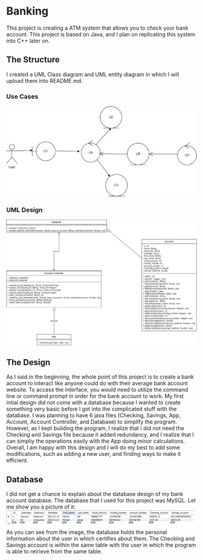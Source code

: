 # Banking
This project is creating a ATM system that allows you to check your bank account. This project is based on Java, and I plan on replicating this system into C++ later on. 

## The Structure
I created a UML Class diagram and UML entity diagram in which I will upload them into README.md.

### Use Cases
![image](https://github.com/PXIONG001/ATM/blob/master/images/Analysis_%20User_Stories.jpg)

### UML Design
![image](https://github.com/PXIONG001/ATM/blob/master/images/Design_%20ATM.jpg)


## The Design
As I said in the beginning, the whole point of this project is to create a bank account to interact like anyone could do with their average bank account website. To access the interface, you would need to utilize the command line or command prompt in order for the bank account to work. My first intial design did not come with a database because I wanted to create something very basic before I got into the complicated stuff with the database. I was planning to have 6 java files (Checking, Savings, App, Account, Account Controller, and Database) to simplify the program. However, as I kept building the program, I realize that I did not need the Checking and Savings file because it added redundancy, and I realize that I can simpliy the operations easily with the App doing minor calculations. Overall, I am happy with this design and I will do my best to add some modifications, such as adding a new user, and finding ways to make it efficient.

## Database
I did not get a chance to explain about the database design of my bank account database. The database that I used for this project was MySQL. Let me show you a picture of it:
![image](https://github.com/PXIONG001/ATM/blob/master/images/Database_Picture.PNG)
As you can see from the image, the database holds the personal information about the user in which certifies about them. The Checking and Savings account is within the same table with the user in which the program is able to retrieve from the same table.
